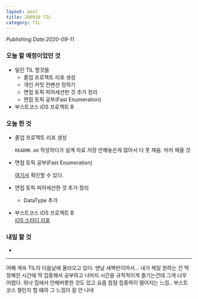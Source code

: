 ```yaml
---
layout: post
title: 200910 TIL
category: TIL
---
```

*Publishing Date:2020-09-11*

### 오늘 할 예정이었던 것
* 밀린 TIL 할것들
  * 졸업 프로젝트 리포 생성
  * 개인 커밋 컨벤션 정하기
  * 면접 토픽 피어세션한 것 추가 정리
  * 면접 토픽 공부(Fast Enumeration)
* 부스트코스 iOS 프로젝트 B

### 오늘 한 것
* 졸업 프로젝트 리포 생성   

  `README.md` 작성하다가 설계 자료 저장 안해놓은게 많아서 다 못 채움. 마저 채울 것
* 면접 토픽 공부(Fast Enumeration)  

  [여기서](https://devejs.github.io/ios/2020/09/10/swift-fast-enumeration.html) 확인할 수 있다.

* 면접 토픽 피어세션한 것 추가 정리  
  * DataType 추가

* 부스트코스 iOS 프로젝트 B  
[iOS 스터디 리포](https://github.com/devejs/boostcourse-ios/blob/master/신은지/200910.md)

### 내일 할 것
*



<hr>
어째 계속 TIL이 다음날에 올라오고 있다. 맨날 새벽반이어서...
내가 제일 원하는 건 딱 정해진 시간에 딱 집중해서 공부하고 나머지 시간을 규칙적이게 즐기는건데 그게 너무 어렵다. 워낙 집에서 안해버릇한 것도 있고 요즘 점점 집중력이 떨어지는 느낌..  
부스트코스 챌린지 할 떄의 그 느낌이 잘 안 나네
